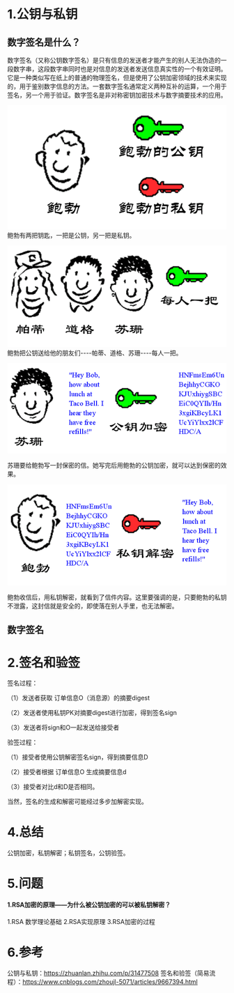 # 1.公钥与私钥

## 数字签名是什么？
数字签名（又称公钥数字签名）是只有信息的发送者才能产生的别人无法伪造的一段数字串，这段数字串同时也是对信息的发送者发送信息真实性的一个有效证明。它是一种类似写在纸上的普通的物理签名，但是使用了公钥加密领域的技术来实现的，用于鉴别数字信息的方法。一套数字签名通常定义两种互补的运算，一个用于签名，另一个用于验证。数字签名是非对称密钥加密技术与数字摘要技术的应用。

![](/static/image/v2-0a3c1343033691312369bb255e82859e_720w.jpg)
鲍勃有两把钥匙，一把是公钥，另一把是私钥。

![](/static/image/v2-adae32dd7d25f392f28afdad12bfaac2_720w.jpg)
鲍勃把公钥送给他的朋友们----帕蒂、道格、苏珊----每人一把。

![](/static/image/v2-59d13a2824992cfaf52c031df9e50294_720w.jpg)

苏珊要给鲍勃写一封保密的信。她写完后用鲍勃的公钥加密，就可以达到保密的效果。

![](/static/image/v2-510c5194f1f6d3bc6a704999efd8272d_720w.jpg)

鲍勃收信后，用私钥解密，就看到了信件内容。这里要强调的是，只要鲍勃的私钥不泄露，这封信就是安全的，即使落在别人手里，也无法解密。



## 数字签名

# 2.签名和验签

签名过程：

（1）发送者获取 订单信息O（消息源）的摘要digest

（2）发送者使用私钥PK对摘要digest进行加密，得到签名sign

（3）发送者将sign和O一起发送给接受者

验签过程：

（1）接受者使用公钥解密签名sign，得到摘要信息D

（2）接受者根据 订单信息O 生成摘要信息d

（3）接受者对比d和D是否相同。

当然，签名的生成和解密可能经过多步加解密实现。

# 4.总结

公钥加密，私钥解密；私钥签名，公钥验签。

# 5.问题
#### 1.RSA加密的原理——为什么被公钥加密的可以被私钥解密？
1.RSA 数学理论基础
2.RSA实现原理
3.RSA加密的过程

# 6.参考
公钥与私钥：https://zhuanlan.zhihu.com/p/31477508
签名和验签（简易流程）：https://www.cnblogs.com/zhoujl-5071/articles/9667394.html


